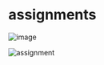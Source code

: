 # assignments

![image](https://user-images.githubusercontent.com/108695777/232509134-7d1267f1-5770-4d10-8144-839b81227d10.png)

![assignment](https://user-images.githubusercontent.com/108695777/232509280-101579ae-c5c7-407e-9e2c-a3b1396e5f10.png)
